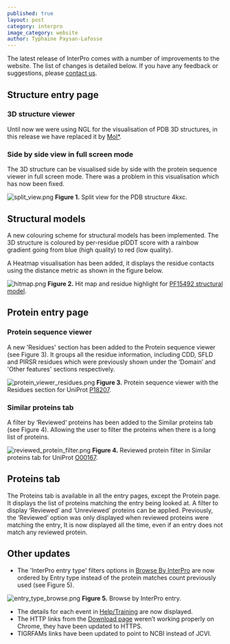 ```yaml
---
published: true
layout: post
category: interpro
image_category: website
author: Typhaine Paysan-Lafosse
---
```

The latest release of InterPro comes with a number of improvements to the website. The list of changes is detailed below. If you have any feedback or suggestions, please [contact us](https://www.ebi.ac.uk/support/interpro). 

## Structure entry page

### 3D structure viewer
Until now we were using NGL for the visualisation of PDB 3D structures, in this release we have replaced it by [Mol*](https://molstar.org/).

### Side by side view in full screen mode
The 3D structure can be visualised side by side with the protein sequence viewer in full screen mode. There was a problem in this visualisation which has now been fixed.

![split_view.png]({{site.baseurl}}/assets/media/images/posts/split_view.png)
**Figure 1.** Split view for the PDB structure 4kxc.

## Structural models
A new colouring scheme for structural models has been implemented. The 3D structure is coloured by per-residue plDDT score with a rainbow gradient going from blue (high quality) to red (low quality).

A Heatmap visualisation has been added, it displays the residue contacts using the distance metric as shown in the figure below.

![hitmap.png]({{site.baseurl}}/assets/media/images/posts/hitmap.png)
**Figure 2.** Hit map and residue highlight for [PF15492 structural model](https://www.ebi.ac.uk/interpro/entry/pfam/PF15492/model/). 


## Protein entry page

### Protein sequence viewer
A new 'Residues' section has been added to the Protein sequence viewer (see Figure 3). It groups all the residue information, including CDD, SFLD and PIRSR residues which were previously shown under the ‘Domain’ and  'Other features' sections respectively.

![protein_viewer_residues.png]({{site.baseurl}}/assets/media/images/posts/protein_viewer_residues.png)
**Figure 3.** Protein sequence viewer with the Residues section for UniProt [P18207](https://www.ebi.ac.uk/interpro/protein/reviewed/P18207/).

### Similar proteins tab
A filter by ‘Reviewed’ proteins has been added to the Similar proteins tab (see Figure 4). Allowing the user to filter the proteins when there is a long list of proteins.

![reviewed_protein_filter.png]({{site.baseurl}}/assets/media/images/posts/reviewed_protein_filter.png)
**Figure 4.** Reviewed protein filter in Similar proteins tab for UniProt [O00167](https://www.ebi.ac.uk/interpro/protein/reviewed/O00167/similar_proteins/#table).


## Proteins tab
The Proteins tab is available in all the entry pages, except the Protein page. It displays the list of proteins matching the entry being looked at. A filter to display ‘Reviewed’ and ‘Unreviewed’ proteins can be applied. Previously, the ‘Reviewed’ option was only displayed when reviewed proteins were matching the entry, It is now displayed all the time, even if an entry does not match any reviewed protein.


## Other updates

- The 'InterPro entry type' filters options in [Browse By InterPro](https://www.ebi.ac.uk/interpro/entry/InterPro/#table) are now ordered by Entry type instead of the protein matches count previously used (see Figure 5).

![entry_type_browse.png]({{site.baseurl}}/assets/media/images/posts/entry_type_browse.png)
**Figure 5.** Browse by InterPro entry.

- The details for each event in [Help/Training](https://www.ebi.ac.uk/interpro/help/training/) are now displayed.
- The HTTP links from the [Download page](https://www.ebi.ac.uk/interpro/download/) weren’t working properly on Chrome, they have been updated to HTTPS.
- TIGRFAMs links have been updated to point to NCBI instead of JCVI.
